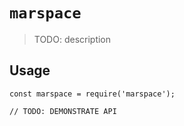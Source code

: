 # `marspace`

> TODO: description

## Usage

```
const marspace = require('marspace');

// TODO: DEMONSTRATE API
```
